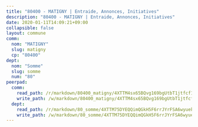 ```yaml
---
title: "80400 - MATIGNY | Entraide, Annonces, Initiatives"
description: "80400 - MATIGNY | Entraide, Annonces, Initiatives"
date: 2020-01-11T14:09:21+09:00
collapsible: false
layout: commune
comm:
  nom: "MATIGNY"
  slug: matigny
  cp: "80400"
dept:
  nom: "Somme"
  slug: somme
  num: "80"
peerpad:
  comm:
    read_path: /r/markdown/80400_matigny/4XTTM4sx65BQvg169bgUtbT1jtfcf1kbGd6HpLCMEQYV1Uct8
    write_path: /w/markdown/80400_matigny/4XTTM4sx65BQvg169bgUtbT1jtfcf1kbGd6HpLCMEQYV1Uct8-K3TgURF21ebU7FzXUmdDTLU75rZfH799JGwEx3xbQqPNGA2FTZuDVn7nE1QoSX54AiqEicoSCZ5q3F9ZEcQJCrgfisWFyHmSBzY6pzbAQr7M6hTZzqANqpsdg5Hxq5UyvN7819Zi
  dept:
    read_path: /r/markdown/80_somme/4XTTM75DYEQQimQGkH5F6rrJYrFSA6wyuekdgioEx7v45YjSw
    write_path: /w/markdown/80_somme/4XTTM75DYEQQimQGkH5F6rrJYrFSA6wyuekdgioEx7v45YjSw-K3TgTuB1DbUNHuFo9Fhh6JTUriPx8E5izGkmw9RSNTjUtMFPoZhqqp87szE8th3EytWSHGdhUuQUPjam8aJZh1SdH8pL3ibgUbMdNhU17kjAmSa49LMB2GjXvVwDVurE8mgce3XM
---
```


